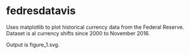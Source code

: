 # fedresdatavis

Uses matplotlib to plot historical currency data from the Federal Reserve. Dataset is al currency shifts since 2000 to November 2016.

Output is figure_1.svg.
